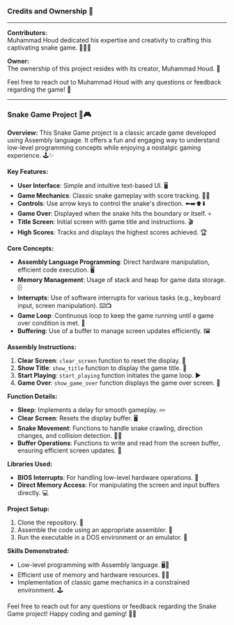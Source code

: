 ### Credits and Ownership 🌟
---

**Contributors:**  
Muhammad Houd dedicated his expertise and creativity to crafting this captivating snake game. 🎉👨‍💻

**Owner:**  
The ownership of this project resides with its creator, Muhammad Houd. 🚀

Feel free to reach out to Muhammad Houd with any questions or feedback regarding the game! 📧

---

### Snake Game Project 🐍🎮

**Overview:**
This Snake Game project is a classic arcade game developed using Assembly language. It offers a fun and engaging way to understand low-level programming concepts while enjoying a nostalgic gaming experience. 🕹️✨

**Key Features:**
- **User Interface**: Simple and intuitive text-based UI. 🖥️
- **Game Mechanics**: Classic snake gameplay with score tracking. 🐍🔢
- **Controls**: Use arrow keys to control the snake's direction. ⬅️➡️⬆️⬇️
- **Game Over**: Displayed when the snake hits the boundary or itself. 💀
- **Title Screen**: Initial screen with game title and instructions. 🎬
- **High Scores**: Tracks and displays the highest scores achieved. 🏆

**Core Concepts:**
- **Assembly Language Programming**: Direct hardware manipulation, efficient code execution. 🖥️
- **Memory Management**: Usage of stack and heap for game data storage. 🗄️
- **Interrupts**: Use of software interrupts for various tasks (e.g., keyboard input, screen manipulation). ⌨️📺
- **Game Loop**: Continuous loop to keep the game running until a game over condition is met. 🔄
- **Buffering**: Use of a buffer to manage screen updates efficiently. 🖼️

**Assembly Instructions:**
1. **Clear Screen**: `clear_screen` function to reset the display. 🧹
2. **Show Title**: `show_title` function to display the game title. 🎩
3. **Start Playing**: `start_playing` function initiates the game loop. ▶️
4. **Game Over**: `show_game_over` function displays the game over screen. 🛑

**Function Details:**
- **Sleep**: Implements a delay for smooth gameplay. 💤
- **Clear Screen**: Resets the display buffer. 🖥️
- **Snake Movement**: Functions to handle snake crawling, direction changes, and collision detection. 🐍🔄
- **Buffer Operations**: Functions to write and read from the screen buffer, ensuring efficient screen updates. 💾

**Libraries Used:**
- **BIOS Interrupts**: For handling low-level hardware operations. 🔌
- **Direct Memory Access**: For manipulating the screen and input buffers directly. 💻

**Project Setup:**
1. Clone the repository. 📂
2. Assemble the code using an appropriate assembler. 🔧
3. Run the executable in a DOS environment or an emulator. 💽

**Skills Demonstrated:**
- Low-level programming with Assembly language. 🖥️🔧
- Efficient use of memory and hardware resources. 🧠💾
- Implementation of classic game mechanics in a constrained environment. 🕹️

Feel free to reach out for any questions or feedback regarding the Snake Game project! Happy coding and gaming! 🎉🐍
